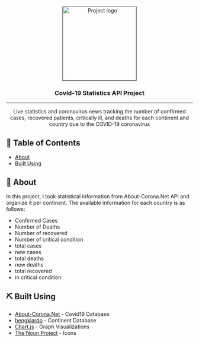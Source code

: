 <p align="center">
  <a href="" rel="noopener">
 <img width=200px height=200px src="https://www.progenie-molecular.com/en/assets/images/antgenos-304x296.png" alt="Project logo"></a>
</p>

<h3 align="center">Covid-19 Statistics API Project</h3>

<div align="center">

</div>

---

<p align="center">Live statistics and coronavirus news tracking the number of confirmed cases, recovered patients, critically ill, and deaths for each continent and country due to the COVID-19 coronavirus
    <br> 
</p>

## 📝 Table of Contents

- [About](#about)
- [Built Using](#built_using)

## 🧐 About <a name = "about"></a>

In this project, I took statistical information from About-Corona.Net API and organize it per continent. The available information for each country is as follows:
- Confirmed Cases
- Number of Deaths
- Number of recovered
- Number of critical condition
- total cases
- new cases
- total deaths
- new deaths
- total recovered
- in critical condition

## ⛏️ Built Using <a name = "built_using"></a>

- [About-Corona.Net](https://about-corona.net/) - Covid19 Database
- [hengkiardo](https://github.com/hengkiardo/restcountries) - Continent Database
- [Chart.js](https://www.chartjs.org/) - Graph Visualizations
- [The Noun Project](https://thenounproject.com/) - Icons
